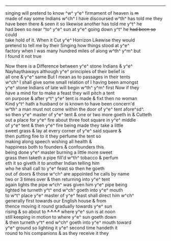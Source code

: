 ---

singing will pretend to know ^w^ y^e^ firmament of heaven is ~~m~~\
made of nay some Indians w^ch^ I have discoursed w^th^ has told me they\
have been there & seen it so likewise another has told me y^t^ he\
had been so near ^to^ y^e^ sun at y^e^ going down y^t^ he ~~had been so~~ could\
take hold of it. When it Cut y^e^ Horrizon Likewise they would\
pretend to tell me by their Singing how things stood at y^e^\
factory when I was many hundred miles of along w^th^ y^m^ but\
I found it not true

Now there is a Difference between y^e^ stone Indians & y^e^\
Nayhaythaways although y^e^ principles of their belief is\
all one & y^e^ same But I mean as to passages in their tents\
w^ch^ I shall give some small relation of I having been amongst\
y^e^ stone Indians of late will begin w^th^ y^m^ first Now if they\
have a mind for to make a feast they will pitch a tent\
on purpose & after y^t^ y^e^ tent is made & fixt then no woman\
Kind y^t^ hath a husband or is known to have been concern'd\
w^th^ a man must not come within the door of y^e^ tent afore^sd^.\
so then y^e^ master of y^e^ tent & one or two more goeth in & Cutteth\
out a place for y^e^ fire about three foot square in y^e^ middle\
of y^e^ tent & then y^e^ fire being made they take a little\
sweet grass & lay at every corner of y^e^ said square &\
then putting fire to it they perfume the tent so\
making along speech wishing all health &\
happiness both to founders & confounders this\
being done y^e^ master burning a little more sweet\
grass then taketh a pipe fill'd w^th^ tobacco & perfum\
eth it so giveth it to another Indian telling him\
who he shall call to y^e^ feast so then he goeth\
out of doors & those w^ch^ are appointed he calls by name\
two or 3 times over & then returning into y^e^ tent\
again lights the pipe w^ch^ was given him y^e^ pipe being\
lighted he turneth y^t^ end w^ch^ goeth into y^e^ mouth\
to w^t^ place y^e^ master of y^e^ feast shall direct him w^ch^\
generally first towards our English house & from\
thence moving it round gradually towards y^e^ sun\
rising & so about to ~~\* \* \* \*~~ where y^e^ sun is at noon\
still keeping in motion to where y^e^ sun goeth down\
& then turneth y^t^ end w^ch^ goeth into y^e^ mouth toward\
y^e^ ground so lighting it y^e^ second time handeth it\
round to his companions & as they receive it they
